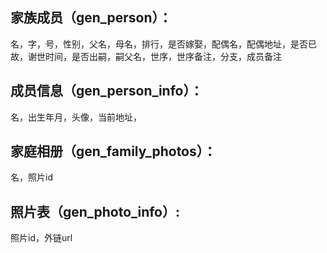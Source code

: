## 家族成员（gen_person）：
名，字，号，性别，父名，母名，排行，是否嫁娶，配偶名，配偶地址，是否已故，谢世时间，是否出嗣，嗣父名，世序，世序备注，分支，成员备注

## 成员信息（gen_person_info）：
名，出生年月，头像，当前地址，

## 家庭相册（gen_family_photos）：
名，照片id

## 照片表（gen_photo_info）:
照片id，外链url